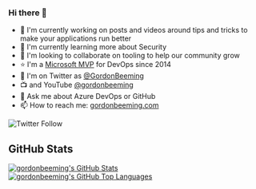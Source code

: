 ### Hi there 👋

- 🔭 I'm currently working on posts and videos around tips and tricks to make your applications run better
- 🌱 I'm currently learning more about Security
- 👯 I'm looking to collaborate on tooling to help our community grow
- ⭐ I'm a [Microsoft MVP](https://mvp.microsoft.com/en-us/PublicProfile/5000879) for DevOps since 2014
- 🐤 I'm on Twitter as [@GordonBeeming](https://twitter.com/GordonBeeming) 
- 📺 and YouTube [@gordonbeeming](https://www.youtube.com/@gordonbeeming)
- 💬 Ask me about Azure DevOps or GitHub
- 📫 How to reach me: [gordonbeeming.com](https://gordonbeeming.com/)

![Twitter Follow](https://img.shields.io/twitter/follow/gordonbeeming?style=social)

## GitHub Stats

<a href='https://github.com/gordonbeeming'>
  <picture>
    <source media="(prefers-color-scheme: light)" srcset="https://github-readme-stats.vercel.app/api?username=gordonbeeming&show_icons=true&theme=swift&count_private=true">
    <img alt="gordonbeeming's GitHub Stats" src="https://github-readme-stats.vercel.app/api?username=gordonbeeming&show_icons=true&theme=github_dark&count_private=true">
  </picture>
</a>

<a href='https://github.com/gordonbeeming'>
  <picture>
    <source media="(prefers-color-scheme: light)" srcset="https://github-readme-stats.vercel.app/api/top-langs/?username=gordonbeeming&theme=swift&layout=compact">
    <img alt="gordonbeeming's GitHub Top Languages" src="https://github-readme-stats.vercel.app/api/top-langs/?username=gordonbeeming&theme=github_dark&layout=compact">
  </picture>
</a>
